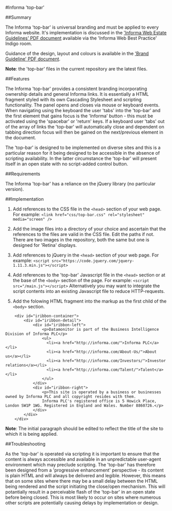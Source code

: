 #Informa 'top-bar'

##Summary

The Informa 'top-bar' is universal branding and must be applied to every Informa website. It's implementation is
discussed in the ['Informa Web Estate Guidelines' PDF document](https://informaplc.sharepoint.com/teams/rooms4/webbestpract/Shared%20Documents/Forms/AllItems.aspx) available via the 'Informa Web Best Practice' Indigo room.

Guidance of the design, layout and colours is available in the ['Brand Guideline' PDF document](http://indigo.informa.com/informa/Brand-Centre/Documents/).

**Note**: the 'top-bar' files in the current repository are the latest files.


##Features

The Informa 'top-bar' provides a consistent branding incorporating ownership details and general Informa links. It is essentially a 
HTML fragment styled with its own Cascading Stylesheet and scripting functionality. The panel opens and closes via mouse or keyboard
events. When navigating using the keyboard the user 'tabs' into the 'top-bar' and the first element that gains focus is the 'Informa'
button - this must be activated using the 'spacebar' or 'return' keys. If a keyboard user 'tabs' out of the array of links the 'top-bar'
will automatically close and dependent on tabbing direction focus will then be gained on the next/previous element in the document.

The 'top-bar' is designed to be implemented on diverse sites and this is a particular reason for it being designed to be accessible in
the absence of scripting availability. In the latter circumstance the 'top-bar' will present itself in an open state with no script-added
control button.


##Requirements

The Informa 'top-bar' has a reliance on the jQuery library (no particular version).


##Implementation

1. Add references to the CSS file in the ```<head>``` section of your web page. For example:
   ```<link href="css/top-bar.css" rel="stylesheet" media="screen" />```

2. Add the image files into a directory of your choice and ascertain that the references to the files are valid in the CSS file.
   Edit the paths if not. There are two images in the repository, both the same but one is designed for 'Retina' displays.

3. Add references to jQuery in the ```<head>``` section of your web page. For example:
   ```<script src="https://code.jquery.com/jquery-1.11.3.min.js"></script>```

4. Add references to the 'top-bar' Javascript file in the ```<head>``` section or at the base of the ```<body>``` section of the page. 
   For example: ```<script src="/main.js"></script>```
   Alternatively you may want to integrate the script contents into an existing Javascript file to reduce HTTP-requests.

5. Add the folowing HTML fragment into the markup as the first child of the ```<body>``` section. 

```
	<div id="iribbon-container">
		<div id="iribbon-detail">
			<div id="iribbon-left">
				<p>Datamonitor is part of the Business Intelligence Division of Informa PLC</p>
				<ul>
				  <li><a href="http://informa.com/">Informa PLC</a></li>
				  <li><a href="http://informa.com/About-Us/">About us</a></li>
				  <li><a href="http://informa.com/Investors/">Investor relations</a></li>
				  <li><a href="http://informa.com/Talent/">Talent</a></li>
				</ul>
			</div>
			<div id="iribbon-right">
				<p>This site is operated by a business or businesses owned by Informa PLC and all copyright resides with them. 
                Informa PLC's registered office is 5 Howick Place, London SW1P 1WG. Registered in England and Wales. Number 8860726.</p>
			</div>
		</div>
	</div>
```
   **Note**: The initial paragraph should be edited to reflect the title of the site to which it is being applied.


##Troubleshooting

As the 'top-bar' is operated via scripting it is important to ensure that the content is always accessible and available in an
unpredictable user-agent environment which may preclude scripting. The 'top-bar' has therefore been designed from a 'progressive
enhancement' perspective - its content is plain HTML and will always be delivered and legible. However, this means that on some 
sites where there may be a small delay between the HTML being rendered and the script initiating the close/open mechanism. This will
potantially result in a perceivable flash of the 'top-bar' in an open state before being closed. This is most likely to occur on 
sites where numerous other scripts are potentially causing delays by implementation or design. 


